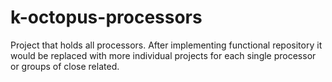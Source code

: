 # k-octopus-processors
Project that holds all processors. After implementing functional repository it would be replaced with more individual projects for each single processor or groups of close related.

